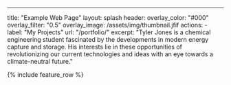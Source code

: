 ---
title: "Example Web Page"
layout: splash
header:
  overlay_color: "#000"
  overlay_filter: "0.5"
  overlay_image: /assets/img/thumbnail.jfif
  actions:
    - label: "My Projects"
      url: "/portfolio/"
excerpt: "Tyler Jones is a chemical engineering student fascinated by the developments in modern energy capture and storage. His interests lie in these opportunities of revolutionizing our current technologies and ideas with an eye towards a climate-neutral future."

{% include feature_row %}

